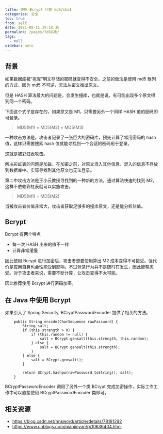 ```yaml
---
title: 使用 Bcrypt 代替 md5/sha1
categories: 安全
toc: true
from: self
date: 2021-08-11 19:18:36
permalink: /pages/7d882b/
tags: 
  - null
sidebar: auto
---
```


## 背景

如果数据库被“拖库”明文存储的密码就变得不安全。之前的做法是使用 md5 散列的方式，因为 md5 不可逆，无法从密文推出原文。

但是 HASH 算法最大的问题是，会发生撞库，也就是说，有可能出现多个原文得到同一个密码。

下面这个式子是存在的，如果原文是 M1，只需要另外一个同样 HASH 值的密码即可登录。

> MD5(M1) = MD5(M2) = MD5(M3)

一种攻击方法是，攻击者记录了一张巨大的密码库，预先计算了常用密码的 hash 值，这样只需要搜索 hash 值就能寻找到一个合适的密码用于登录。

这就是被彩虹表攻击。

解决彩虹表的问题是加盐，在加密之前，对原文混入其他信息，混入的信息不存放到数据库中。实际寻找到其他原文也无法登录。

第二中攻击方法是王小云教授寻找到的一种新的方法，通过算法快速的找到 M2，这样不依赖彩虹表就可以实施攻击。

> MD5(M1) = MD5(M2)

当被攻击者价值非常大，攻击者获取足够多的撞库原文，还是能分析盐值。

## Bcrypt

Bcrypt 有两个特点

- 每一次 HASH 出来的值不一样
- 计算非常缓慢

因此使用 Bcrypt 进行加密后，攻击者想要使用算出 M2 成本变得不可接受。但代价是应用自身也会性能受到影响，不过登录行为并不是随时在发生，因此能够忍受。对于攻击者来说，需要不断计算，让攻击变得不太可能。

因此推荐使用 Bcrypt 进行密码加密。

## 在 Java 中使用 Bcrypt

如果引入了 Spring Security, BCryptPasswordEncoder 提供了相关的方法。

```
    public String encode(CharSequence rawPassword) {
        String salt;
        if (this.strength > 0) {
            if (this.random != null) {
                salt = BCrypt.gensalt(this.strength, this.random);
            } else {
                salt = BCrypt.gensalt(this.strength);
            }
        } else {
            salt = BCrypt.gensalt();
        }

        return BCrypt.hashpw(rawPassword.toString(), salt);
    }
```

BCryptPasswordEncoder 调用了另外一个类 BCrypt 完成加密操作，实际工作工作中可以直接使用 BCryptPasswordEncoder 类即可。

## 相关资源

- https://blog.csdn.net/nnsword/article/details/78191292
- https://www.cnblogs.com/qianjinyan/p/10636404.html







